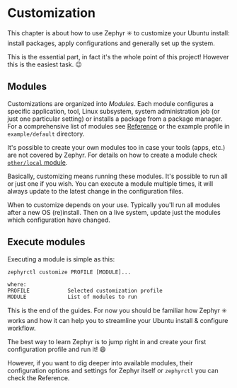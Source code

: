 # Customization

This chapter is about how to use Zephyr :eight_spoked_asterisk: to customize your Ubuntu install: install packages, apply configurations and generally set up the system.

This is the essential part, in fact it's the whole point of this project!
However this is the easiest task. :wink:

## Modules

Customizations are organized into _Modules_.
Each module configures a specific application, tool, Linux subsystem, system administration job (or just one particular setting) or installs a package from a package manager.
For a comprehensive list of modules see [Reference](reference/modules.md) or the example profile in `example/default` directory.

It's possible to create your own modules too in case your tools (apps, etc.) are not covered by Zephyr.
For details on how to create a module check [`other/local` module](reference/modules.md#local).

Basically, customizing means running these modules. It's possible to run all or just one if you wish.
You can execute a module multiple times, it will always update to the latest change in the configuration files.

When to customize depends on your use.
Typically you'll run all modules after a new OS (re)install.
Then on a live system, update just the modules which configuration have changed.

## Execute modules

Executing a module is simple as this:

```
zephyrctl customize PROFILE [MODULE]...

where:
PROFILE            Selected customization profile
MODULE             List of modules to run
```

This is the end of the guides.
For now you should be familiar how Zephyr :eight_spoked_asterisk: works and how it can help you to streamline your Ubuntu install & configure workflow.

The best way to learn Zephyr is to jump right in and create your first configuration profile and run it! :smile:

However, if you want to dig deeper into available modules, their configuration options and settings for Zephyr itself or `zephyrctl` you can check the Reference.
